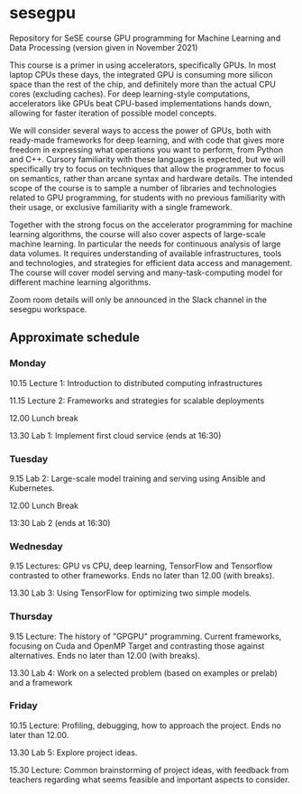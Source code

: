 # sesegpu
Repository for SeSE course GPU programming for Machine Learning and Data Processing (version given in November 2021)

This course is a primer in using accelerators, specifically GPUs. In most laptop CPUs these days, the integrated GPU is consuming more silicon space than the rest of the chip, and definitely more than the actual CPU cores (excluding caches). For deep learning-style computations, accelerators like GPUs beat CPU-based implementations hands down, allowing for faster iteration of possible model concepts.

We will consider several ways to access the power of GPUs, both with ready-made frameworks for deep learning, and with code that gives more freedom in expressing what operations you want to perform, from Python and C++. Cursory familiarity with these languages is expected, but we will specifically try to focus on techniques that allow the programmer to focus on semantics, rather than arcane syntax and hardware details. The intended scope of the course is to sample a number of libraries and technologies related to GPU programming, for students with no previous familiarity with their usage, or exclusive familiarity with a single framework.

Together with the strong focus on the accelerator programming for machine learning algorithms, the course will also cover aspects of large-scale machine learning. In particular the needs for continuous analysis of large data volumes. It requires understanding of available infrastructures, tools and technologies, and strategies for efficient data access and management. The course will cover model serving and many-task-computing model for different machine learning algorithms.

Zoom room details will only be announced in the Slack channel in the sesegpu workspace.

## Approximate schedule

### Monday
10.15 Lecture 1: Introduction to distributed computing infrastructures

11.15 Lecture 2: Frameworks and strategies for scalable deployments

12.00 Lunch break

13.30 Lab 1: Implement first cloud service (ends at 16:30)

### Tuesday

9.15 Lab 2:     Large-scale model training and serving using Ansible and Kubernetes.

12.00 Lunch Break

13:30 Lab 2 (ends at 16:30)


### Wednesday
9.15 Lectures: GPU vs CPU, deep learning, TensorFlow and Tensorflow contrasted to other frameworks. Ends no later than 12.00 (with breaks).

13.30 Lab 3: Using TensorFlow for optimizing two simple models.

### Thursday

9.15 Lecture: The history of "GPGPU" programming. Current frameworks, focusing on Cuda and OpenMP Target and contrasting those against alternatives. Ends no later than 12.00 (with breaks).

13.30 Lab 4: Work on a selected problem (based on examples or prelab) and a framework



### Friday
10.15 Lecture: Profiling, debugging, how to approach the project. Ends no later than 12.00.

13.30 Lab 5: Explore project ideas.

15.30 Lecture: Common brainstorming of project ideas, with feedback from teachers regarding what seems feasible and important aspects to consider.
